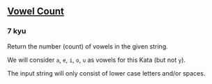 <h2><a href=https://www.codewars.com/kata/54ff3102c1bad923760001f3/train/java target="_blank">Vowel Count</a></h2><h3>7 kyu</h3><p>Return the number (count) of vowels in the given string. </p><p>We will consider <code>a</code>, <code>e</code>, <code>i</code>, <code>o</code>, <code>u</code> as vowels for this Kata (but not <code>y</code>).</p><p>The input string will only consist of lower case letters and/or spaces.</p>
